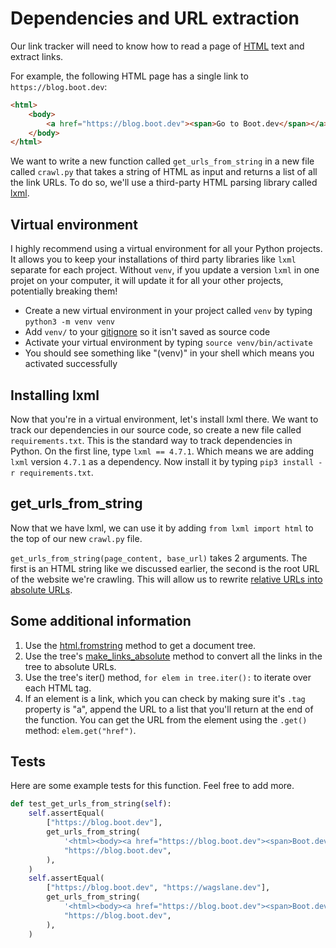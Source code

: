 # Dependencies and URL extraction

Our link tracker will need to know how to read a page of [HTML](https://developer.mozilla.org/en-US/docs/Learn/Getting_started_with_the_web/HTML_basics) text and extract links.

For example, the following HTML page has a single link to `https://blog.boot.dev`:

```html
<html>
    <body>
        <a href="https://blog.boot.dev"><span>Go to Boot.dev</span></a>
    </body>
</html>
```

We want to write a new function called `get_urls_from_string` in a new file called `crawl.py` that takes a string of HTML as input and returns a list of all the link URLs. To do so, we'll use a third-party HTML parsing library called [lxml](https://lxml.de/).

## Virtual environment

I highly recommend using a virtual environment for all your Python projects. It allows you to keep your installations of third party libraries like `lxml` separate for each project. Without `venv`, if you update a version `lxml` in one projet on your computer, it will update it for all your other projects, potentially breaking them!

* Create a new virtual environment in your project called `venv` by typing `python3 -m venv venv`
* Add `venv/` to your [gitignore](https://www.freecodecamp.org/news/gitignore-what-is-it-and-how-to-add-to-repo/) so it isn't saved as source code
* Activate your virtual environment by typing `source venv/bin/activate`
* You should see something like "(venv)" in your shell which means you activated successfully

## Installing lxml

Now that you're in a virtual environment, let's install lxml there. We want to track our dependencies in our source code, so create a new file called `requirements.txt`. This is the standard way to track dependencies in Python.
On the first line, type `lxml == 4.7.1`. Which means we are adding `lxml` version `4.7.1` as a dependency. Now install it by typing `pip3 install -r requirements.txt`.

## get_urls_from_string

Now that we have lxml, we can use it by adding `from lxml import html` to the top of our new `crawl.py` file.

`get_urls_from_string(page_content, base_url)` takes 2 arguments. The first is an HTML string like we discussed earlier, the second is the root URL of the website we're crawling. This will allow us to rewrite [relative URLs into absolute URLs](https://www.seoclarity.net/resources/knowledgebase/difference-relative-absolute-url-15325/).

## Some additional information

1. Use the [html.fromstring](https://lxml.de/apidoc/lxml.html.html#lxml.html.fromstring) method to get a document tree.
2. Use the tree's [make_links_absolute](https://lxml.de/apidoc/lxml.html.html#lxml.html.HtmlMixin.make_links_absolute) method to convert all the links in the tree to absolute URLs.
3. Use the tree's iter() method, `for elem in tree.iter():` to iterate over each HTML tag.
4. If an element is a link, which you can check by making sure it's `.tag` property is "a", append the URL to a list that you'll return at the end of the function. You can get the URL from the element using the `.get()` method: `elem.get("href")`.

## Tests

Here are some example tests for this function. Feel free to add more.

```python
def test_get_urls_from_string(self):
    self.assertEqual(
        ["https://blog.boot.dev"],
        get_urls_from_string(
            '<html><body><a href="https://blog.boot.dev"><span>Boot.dev></span></a></body></html>',
            "https://blog.boot.dev",
        ),
    )
    self.assertEqual(
        ["https://blog.boot.dev", "https://wagslane.dev"],
        get_urls_from_string(
            '<html><body><a href="https://blog.boot.dev"><span>Boot.dev></span></a><a href="https://wagslane.dev"><span>Boot.dev></span></a></body></html>',
            "https://blog.boot.dev",
        ),
    )
```
